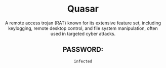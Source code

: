 <div align="center">

# Quasar

A remote access trojan (RAT) known for its extensive feature set, including keylogging, remote desktop control, and file system manipulation, often used in targeted cyber attacks.

## PASSWORD: 

```
infected
```

</div>
